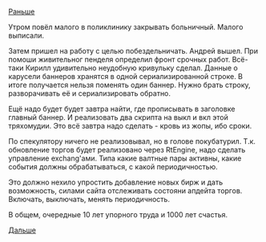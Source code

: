 [Раньше](2017.08.30.md)

Утром повёл малого в поликлинику закрывать больничный.
Малого выписали.

Затем пришел на работу с целью побездельничать.
Андрей вышел.
При помоши живительног пенделя определил фронт срочных работ.
Всё-таки Кирилл удивительно неудобную кривульку сделал. Данные о карусели баннеров хранятся в одной сериализированной строке. В итоге получается нельзя поменять один баннер. Нужно брать строку, разворачивать её и сериализировать обратно.

Ещё надо будет будет завтра найти, где прописывать в заголовке главный баннер.
И реализовать два скрипта на выкл и вкл этой тряхомудии. Это всё завтра надо сделать - кровь из жопы, ибо сроки.

По спекулятору ничего не реализовывал, но в голове покубатурил.
Т.к. обновление торгов будет реализовано через RtEngine, надо сделать управление exchang'ами. Типа какие валтные пары активны, какие события должны обрабатываться, с какой периодичностью.

Это должно нехило упростить добавление новых бирж и дать возможность, силами сайта отслеживать состояни апдейта торгов. Включать, выключать, менять периодичность.

В общем, очередные 10 лет упорного труда и 1000 лет счастья.

[Дальше](2017.09.01.md)